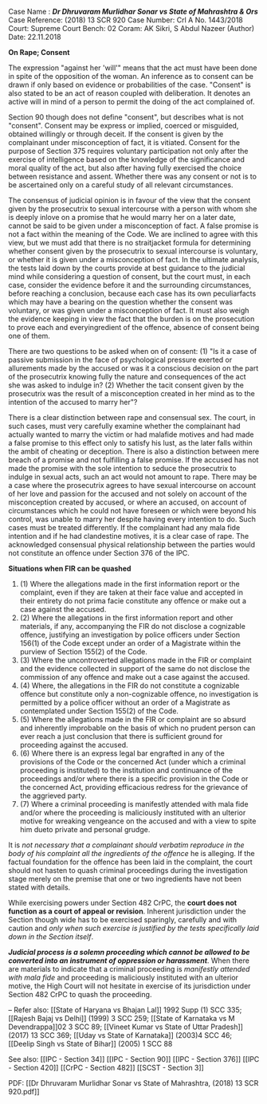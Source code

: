 Case Name : ***Dr Dhruvaram Murlidhar Sonar vs State of Mahrashtra & Ors***
Case Reference: (2018) 13 SCR 920
Case Number: Crl A No. 1443/2018
Court: Supreme Court
Bench: 02
Coram: AK Sikri, S Abdul Nazeer (Author)
Date: 22.11.2018

**On Rape; Consent**

The expression "against her 'will'" means that the act must have been done in spite of the opposition of the woman. An inference as to consent can be drawn if only based on evidence or probabilities of the case. "Consent" is also stated to be an act of reason coupled with deliberation. It denotes an active will in mind of a person to permit the doing of the act complained of.

Section 90 though does not define "consent", but describes what is not "consent". Consent may be express or implied, coerced or misguided, obtained willingly or through deceit. If the consent is given by the complainant under misconception of fact, it is vitiated. Consent for the purpose of Section 375 requires voluntary participation not only after the exercise of intelligence based on the knowledge of the significance and moral quality of the act, but also after having fully exercised the choice between resistance and assent. Whether there was any consent or not is to be ascertained only on a careful study of all relevant circumstances.

The consensus of judicial opinion is in favour of the view that the consent given by the prosecutrix to sexual intercourse with a person with whom she is deeply inlove on a promise that he would marry her on a later date, cannot be said to be given under a misconception of fact. A false promise is not a fact within the meaning of the Code. We are inclined to agree with this view, but we must add that there is no straitjacket formula for determining whether consent given by the prosecutrix to sexual intercourse is voluntary, or whether it is given under a misconception of fact. In the ultimate analysis, the tests laid down by the courts provide at best guidance to the judicial mind while considering a question of consent, but the court must, in each case, consider the evidence before it and the surrounding circumstances, before reaching a conclusion, because each case has its own peculiarfacts which may have a bearing on the question whether the consent was voluntary, or was given under a misconception of fact. It must also weigh the evidence keeping in view the fact that the burden is on the prosecution to prove each and everyingredient of the offence, absence of consent being one of them.

There are two questions to be asked when on of consent:
(1) "Is it a case of passive submission in the face of psychological pressure exerted or allurements made by the accused or was it a conscious decision on the part of the prosecutrix knowing fully the nature and consequences of the act she was asked to indulge in?
(2) Whether the tacit consent given by the prosecutrix was the result of a misconception created in her mind as to the intention of the accused to marry her"?

There is a clear distinction between rape and consensual sex. The court, in such cases, must very carefully examine whether the complainant had actually wanted to marry the victim or had malafide motives and had made a false promise to this effect only to satisfy his lust, as the later falls within the ambit of cheating or deception. There is also a distinction between mere breach of a promise and not fulfilling a false promise. If the accused has not made the promise with the sole intention to seduce the prosecutrix to indulge in sexual acts, such an act would not amount to rape. There may be a case
where the prosecutrix agrees to have sexual intercourse on account of her love and passion for the accused and not solely on account of the misconception created by accused, or where an accused, on account of circumstances which he could not have foreseen or which were beyond his control, was unable to marry her despite having every intention to do. Such cases must be treated differently. If the complainant had
any mala fide intention and if he had clandestine motives, it is a clear case of rape. The acknowledged consensual physical relationship between the parties would not constitute an offence under Section 376 of the IPC.


**Situations when FIR can be quashed**

1. (1) Where the allegations made in the first information report or the complaint, even if they are taken at their face value and accepted in their entirety do not prima facie constitute any offence or make out a case against the accused.
2. (2) Where the allegations in the first information report and other materials, if any, accompanying the FIR do not disclose a cognizable offence, justifying an investigation by police officers under Section 156(1) of the Code except under an order of a Magistrate within the purview of Section 155(2) of the Code.
3. (3) Where the uncontroverted allegations made in the FIR or complaint and the evidence collected in support of the same do not disclose the commission of any offence and make out a case against the accused.
4. (4) Where, the allegations in the FIR do not constitute a cognizable offence but constitute only a non-cognizable offence, no investigation is permitted by a police officer without an order of a Magistrate as contemplated under Section 155(2) of the Code.
5. (5) Where the allegations made in the FIR or complaint are so absurd and inherently improbable on the basis of which no prudent person can ever reach a just conclusion that there is sufficient ground for proceeding against the accused.
6. (6) Where there is an express legal bar engrafted in any of the provisions of the Code or the concerned Act (under which a criminal proceeding is instituted) to the institution and continuance of the proceedings and/or where there is a specific provision in the Code or the concerned Act, providing efficacious redress for the grievance of the aggrieved party.
7. (7) Where a criminal proceeding is manifestly attended with mala fide and/or where the proceeding is maliciously instituted with an ulterior motive for wreaking vengeance on the accused and with a view to spite him dueto private and personal grudge.

It is *not necessary that a complainant should verbatim reproduce in the body of his complaint all the ingredients of the offence* he is alleging. If the factual foundation for the offence has been laid in the complaint, the court should not hasten to quash criminal proceedings during the investigation stage merely on the premise that one or two ingredients have not been stated with details.

While exercising powers under Section 482 CrPC, the **court does not function as a court of appeal or revision**. Inherent jurisdiction under the Section though wide has to be exercised sparingly, carefully and with caution and *only when such exercise is justified by the tests specifically laid down in the Section itself*.

***Judicial process is a solemn proceeding which cannot be allowed to be converted into an instrument of oppression or harassment***. When there are materials to indicate that a criminal proceeding is *manifestly attended with mala fide* and proceeding is maliciously instituted with an ulterior motive, the High Court will not hesitate in exercise of its jurisdiction under Section 482 CrPC to quash the proceeding.

–
Refer also:
[[State of Haryana vs Bhajan Lal]] 1992 Supp (1) SCC 335; [[Rajesh Bajaj vs Delhi]] (1999) 3 SCC 259; [[State of Karnataka vs M Devendrappa]]02 3 SCC 89; [[Vineet Kumar vs State of Uttar Pradesh]] (2017) 13 SCC 369; [[Uday vs State of Karnataka]] (2003)4 SCC 46; [[Deelip Singh vs State of Bihar]] (2005) 1 SCC 88

See also:
[[IPC - Section 34]]
[[IPC - Section 90]]
[[IPC - Section 376]]
[[IPC - Section 420]]
[[CrPC - Section 482]]
[[SCST - Section 3]]

PDF:
[[Dr Dhruvaram Murlidhar Sonar vs State of Mahrashtra, (2018) 13 SCR 920.pdf]]